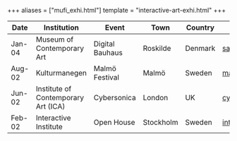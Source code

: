 +++
aliases = ["mufi_exhi.html"]
template = "interactive-art-exhi.html"
+++

| Date | Institution | Event | Town | Country | Website |
| - | - | - | - | - | - |
| Jan-04 | Museum of Contemporary Art | Digital Bauhaus | Roskilde | Denmark | [samtidsmuseet.dk](http://www.samtidsmuseet.dk/) |
| Aug-02 | Kulturmanegen | Malmö Festival | Malmö | Sweden | [malmofestivalen.se](http://www.malmofestivalen.se/) |
| Jun-02 | Institute of Contemporary Art (ICA) | Cybersonica | London | UK | [cybersonica.org](http://www.cybersonica.org/) |
| Feb-02 | Interactive Institute | Open House | Stockholm | Sweden | [interactiveinstitute.se](http://www.interactiveinstitute.se/) |
